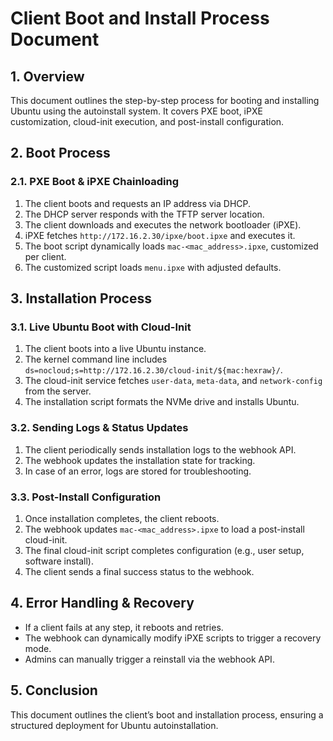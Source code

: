 # Client Boot and Install Process Document

## **1. Overview**

This document outlines the step-by-step process for booting and installing Ubuntu using the autoinstall system. It covers PXE boot, iPXE customization, cloud-init execution, and post-install configuration.

## **2. Boot Process**

### **2.1. PXE Boot & iPXE Chainloading**

1. The client boots and requests an IP address via DHCP.
2. The DHCP server responds with the TFTP server location.
3. The client downloads and executes the network bootloader (iPXE).
4. iPXE fetches `http://172.16.2.30/ipxe/boot.ipxe` and executes it.
5. The boot script dynamically loads `mac-<mac_address>.ipxe`, customized per client.
6. The customized script loads `menu.ipxe` with adjusted defaults.

## **3. Installation Process**

### **3.1. Live Ubuntu Boot with Cloud-Init**

1. The client boots into a live Ubuntu instance.
2. The kernel command line includes `ds=nocloud;s=http://172.16.2.30/cloud-init/${mac:hexraw}/`.
3. The cloud-init service fetches `user-data`, `meta-data`, and `network-config` from the server.
4. The installation script formats the NVMe drive and installs Ubuntu.

### **3.2. Sending Logs & Status Updates**

1. The client periodically sends installation logs to the webhook API.
2. The webhook updates the installation state for tracking.
3. In case of an error, logs are stored for troubleshooting.

### **3.3. Post-Install Configuration**

1. Once installation completes, the client reboots.
2. The webhook updates `mac-<mac_address>.ipxe` to load a post-install cloud-init.
3. The final cloud-init script completes configuration (e.g., user setup, software install).
4. The client sends a final success status to the webhook.

## **4. Error Handling & Recovery**

- If a client fails at any step, it reboots and retries.
- The webhook can dynamically modify iPXE scripts to trigger a recovery mode.
- Admins can manually trigger a reinstall via the webhook API.

## **5. Conclusion**

This document outlines the client’s boot and installation process, ensuring a structured deployment for Ubuntu autoinstallation.
